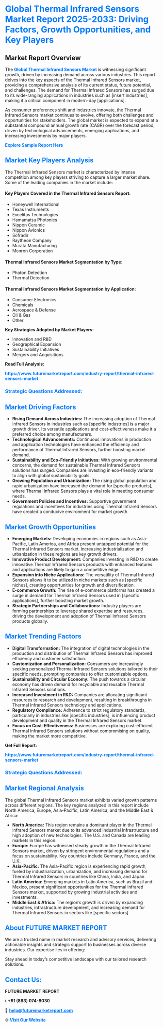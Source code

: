 <h1 style="color: #007BFF;">Global Thermal Infrared Sensors Market Report 2025-2033: Driving Factors, Growth Opportunities, and Key Players</h1>

<section id="overview">
<h2>Market Report Overview</h2>
<p>The <a href="https://www.futuremarketreport.com/industry-report/thermal-infrared-sensors-market" style="color: #007BFF; text-decoration: none;"><strong>Global Thermal Infrared Sensors Market</strong></a> is witnessing significant growth, driven by increasing demand across various industries. This report delves into the key aspects of the Thermal Infrared Sensors market, providing a comprehensive analysis of its current status, future potential, and challenges. The demand for Thermal Infrared Sensors has surged due to its wide-ranging applications in industries such as [insert industries], making it a critical component in modern-day [applications].</p>
<p>As consumer preferences shift and industries innovate, the Thermal Infrared Sensors market continues to evolve, offering both challenges and opportunities for stakeholders. The global market is expected to expand at a substantial compound annual growth rate (CAGR) over the forecast period, driven by technological advancements, emerging applications, and increasing investments by major players.</p>
</section>

<section id="overview">
<p><a href="https://www.futuremarketreport.com/request-sample/reportId=75939" style="color: #007BFF; text-decoration: none;"><strong>Explore Sample Report Here</strong></a></p>
</section>

<section id="key-players">
<h2 style="color: #007BFF;">Market Key Players Analysis</h2>
<p>The Thermal Infrared Sensors market is characterized by intense competition among key players striving to capture a larger market share. Some of the leading companies in the market include:</p>
<h4>Key Players Covered in the Thermal Infrared Sensors Report:</h4>
<ul><li>Honeywell International</li><li>Texas Instruments</li><li>Excelitas Technologies</li><li>Hamamatsu Photonics</li><li>Nippon Ceramic</li><li>Nippon Avionics</li><li>Sofradir</li><li>Raytheon Company</li><li>Murata Manufacturing</li><li>Monron Corporation</li></ul>
<h4>Thermal Infrared Sensors Market Segmentation by Type:</h4>
<ul><li>Photon Detection</li><li>Thermal Detection</li></ul>

<h4>Thermal Infrared Sensors Market Segmentation by Application:</h4>
<ul><li>Consumer Electronics</li><li>Chemicals</li><li>Aerospace &amp; Defense</li><li>Oil &amp; Gas</li><li>Other</li></ul>
<p><strong>Key Strategies Adopted by Market Players:</strong></p>
<ul>
<li>Innovation and R&D</li>
<li>Geographical Expansion</li>
<li>Sustainability Initiatives</li>
<li>Mergers and Acquisitions</li>
</ul>
</section>

<section>
<p><strong>Read Full Analysis: </strong></p><a href="https://www.futuremarketreport.com/industry-report/thermal-infrared-sensors-market" style="color: #007BFF; text-decoration: none;"><strong>https://www.futuremarketreport.com/industry-report/thermal-infrared-sensors-market</strong></a>
<h3 style="color: #007BFF;">Strategic Questions Addressed:</h3>
</section>

<section id="driving-factors">
<h2 style="color: #007BFF;">Market Driving Factors</h2>
<ul>
<li><strong>Rising Demand Across Industries:</strong> The increasing adoption of Thermal Infrared Sensors in industries such as [specific industries] is a major growth driver. Its versatile applications and cost-effectiveness make it a preferred choice among manufacturers.</li>
<li><strong>Technological Advancements:</strong> Continuous innovations in production and application technologies have enhanced the efficiency and performance of Thermal Infrared Sensors, further boosting market demand.</li>
<li><strong>Sustainability and Eco-Friendly Initiatives:</strong> With growing environmental concerns, the demand for sustainable Thermal Infrared Sensors solutions has surged. Companies are investing in eco-friendly variants to align with global sustainability goals.</li>
<li><strong>Growing Population and Urbanization:</strong> The rising global population and rapid urbanization have increased the demand for [specific products], where Thermal Infrared Sensors plays a vital role in meeting consumer needs.</li>
<li><strong>Government Policies and Incentives:</strong> Supportive government regulations and incentives for industries using Thermal Infrared Sensors have created a conducive environment for market growth.</li>
</ul>
</section>

<section id="growth-opportunities">
<h2 style="color: #007BFF;">Market Growth Opportunities</h2>
<ul>
<li><strong>Emerging Markets:</strong> Developing economies in regions such as Asia-Pacific, Latin America, and Africa present untapped potential for the Thermal Infrared Sensors market. Increasing industrialization and urbanization in these regions are key growth drivers.</li>
<li><strong>Innovative Product Development:</strong> Companies investing in R&D to create innovative Thermal Infrared Sensors products with enhanced features and applications are likely to gain a competitive edge.</li>
<li><strong>Expansion into Niche Applications:</strong> The versatility of Thermal Infrared Sensors allows it to be utilized in niche markets such as [specific niches], creating opportunities for growth and diversification.</li>
<li><strong>E-commerce Growth:</strong> The rise of e-commerce platforms has created a surge in demand for Thermal Infrared Sensors used in [specific applications], further boosting market growth.</li>
<li><strong>Strategic Partnerships and Collaborations:</strong> Industry players are forming partnerships to leverage shared expertise and resources, driving the development and adoption of Thermal Infrared Sensors products globally.</li>
</ul>
</section>

<section id="trending-factors">
<h2 style="color: #007BFF;">Market Trending Factors</h2>
<ul>
<li><strong>Digital Transformation:</strong> The integration of digital technologies in the production and distribution of Thermal Infrared Sensors has improved efficiency and customer satisfaction.</li>
<li><strong>Customization and Personalization:</strong> Consumers are increasingly seeking personalized Thermal Infrared Sensors solutions tailored to their specific needs, prompting companies to offer customizable options.</li>
<li><strong>Sustainability and Circular Economy:</strong> The push towards a circular economy has driven demand for recyclable and reusable Thermal Infrared Sensors solutions.</li>
<li><strong>Increased Investment in R&D:</strong> Companies are allocating significant resources to research and development, resulting in breakthroughs in Thermal Infrared Sensors technology and applications.</li>
<li><strong>Regulatory Compliance:</strong> Adherence to strict regulatory standards, particularly in industries like [specific industries], is influencing product development and quality in the Thermal Infrared Sensors market.</li>
<li><strong>Focus on Cost-Effectiveness:</strong> Businesses are exploring cost-efficient Thermal Infrared Sensors solutions without compromising on quality, making the market more competitive.</li>
</ul>
</section>

<section>
<p><strong>Get Full Report: </strong></p><a href="https://www.futuremarketreport.com/industry-report/thermal-infrared-sensors-market" style="color: #007BFF; text-decoration: none;"><strong>https://www.futuremarketreport.com/industry-report/thermal-infrared-sensors-market</strong></a>
<h3 style="color: #007BFF;">Strategic Questions Addressed:</h3>
</section>


<section id="regional-analysis">
<h2 style="color: #007BFF;">Market Regional Analysis</h2>
<p>The global Thermal Infrared Sensors market exhibits varied growth patterns across different regions. The key regions analyzed in this report include North America, Europe, Asia-Pacific, Latin America, and the Middle East & Africa:</p>
<ul>
<li><strong>North America:</strong> This region remains a dominant player in the Thermal Infrared Sensors market due to its advanced industrial infrastructure and high adoption of new technologies. The U.S. and Canada are leading markets in this region.</li>
<li><strong>Europe:</strong> Europe has witnessed steady growth in the Thermal Infrared Sensors market, driven by stringent environmental regulations and a focus on sustainability. Key countries include Germany, France, and the U.K.</li>
<li><strong>Asia-Pacific:</strong> The Asia-Pacific region is experiencing rapid growth, fueled by industrialization, urbanization, and increasing demand for Thermal Infrared Sensors in countries like China, India, and Japan.</li>
<li><strong>Latin America:</strong> Emerging markets in Latin America, such as Brazil and Mexico, present significant opportunities for the Thermal Infrared Sensors market, supported by growing industrial activities and investments.</li>
<li><strong>Middle East & Africa:</strong> The region’s growth is driven by expanding industries, infrastructure development, and increasing demand for Thermal Infrared Sensors in sectors like [specific sectors].</li>
</ul>
</section>

<footer>
<h2 style="color: #007BFF;">About FUTURE MARKET REPORT</h2>
<p>We are a trusted name in market research and advisory services, delivering actionable insights and strategic support to businesses across diverse industries. Our expertise lies in offering:</p>

<p>Stay ahead in today’s competitive landscape with our tailored research solutions.</p>

<h2 style="color: #007BFF;">Contact Us:</h2>
<p><strong>FUTURE MARKET REPORT</strong></p>
<p>📞 <strong>+91 (883) 074-8030</strong></p>
<p>📧 <strong><a href="mailto:help@futuremarketreport.com" style="color: #007BFF;">help@futuremarketreport.com</a></strong></p>
<p>🌐 <strong><a href="https://www.futuremarketreport.com/" style="color: #007BFF;">Visit Our Website</a></strong></p>
</footer>